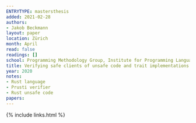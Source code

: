 ```yaml
---
ENTRYTYPE: mastersthesis
added: 2021-02-28
authors:
- Jakob Beckmann
layout: paper
location: Zürich
month: April
read: false
readings: []
school: Programming Methodology Group, Institute for Programming Languages and Systems, ETH Zürich
title: Verifying safe clients of unsafe code and trait implementations in Rust
year: 2020
notes:
- Rust language
- Prusti verifier
- Rust unsafe code
papers:
---
```

{% include links.html %}
